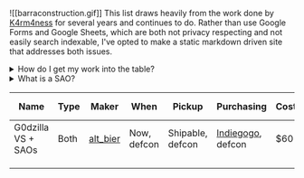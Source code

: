 
![[barraconstruction.gif]]
This list draws heavily from the work done by [K4rm4ness](https://twitter.com/K4rm4ness) for several years and continues to do. Rather than use Google Forms and Google Sheets, which are both not privacy respecting and not easily search indexable, I've opted to make a static markdown driven site that addresses both issues. 

<details>
<summary>How do I get my work into the table?</summary>

Message https://freeradical.zone/@kamenrunner

</details>
<details>
<summary>What is a SAO?</summary>

Shitty Add-On (SAO) is a printed circuit board (PCB) meant to be attached to badge-sized PCBs. For more verbose details and history of the standard, please see [Hackaday's article](https://hackaday.com/2019/03/20/introducing-the-shitty-add-on-v1-69bis-standard/)!

</details>


| Name               | Type | Maker                                       | When        | Pickup           | Purchasing                                                                                         | Cost | Uses Gen 'AI'? |
| ------------------ | ---- | ------------------------------------------- | ----------- | ---------------- | -------------------------------------------------------------------------------------------------- | ---- | -------------- |
| G0dzilla VS + SAOs | Both | [alt_bier](https://defcon.social/@alt_bier) | Now, defcon | Shipable, defcon | [Indiegogo](https://www.indiegogo.com/projects/badgelife-wearable-art-by-altbier-for-dc32), defcon | $60  | Unknown        |
|                    |      |                                             |             |                  |                                                                                                    |      |                |
|                    |      |                                             |             |                  |                                                                                                    |      |                |
|                    |      |                                             |             |                  |                                                                                                    |      |                |
